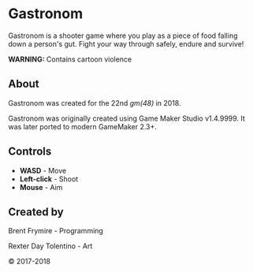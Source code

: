 # Gastronom

Gastronom is a shooter game where you play as a piece of food falling down a person's gut. Fight your way through safely, endure and survive!

**WARNING:** Contains cartoon violence

## About

Gastronom was created for the 22nd _gm(48)_ in 2018.

Gastronom was originally created using Game Maker Studio v1.4.9999. It was later ported to modern GameMaker 2.3+.

## Controls

* **WASD** - Move
* **Left-click** - Shoot
* **Mouse** - Aim

## Created by

Brent Frymire - Programming

Rexter Day Tolentino - Art

&copy; 2017-2018

